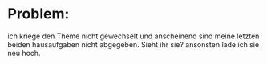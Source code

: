 # Problem:
ich kriege den Theme nicht gewechselt und anscheinend sind meine letzten beiden hausaufgaben nicht abgegeben. Sieht ihr sie? ansonsten lade ich sie neu hoch.